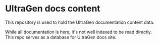 # UltraGen docs content

This repository is used to hold the UltraGen documentation content data.

While all documentation is here, it's not well indexed to be read directly. This repo serves as a database for UltraGen docs site.